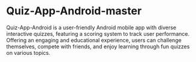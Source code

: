 # Quiz-App-Android-master
Quiz-App-Android is a user-friendly Android mobile app with diverse interactive quizzes, featuring a scoring system to track user performance. Offering an engaging and educational experience, users can challenge themselves, compete with friends, and enjoy learning through fun quizzes on various topics.
